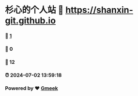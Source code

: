 # 杉心的个人站 :link: https://shanxin-git.github.io 
### :page_facing_up: [1](https://shanxin-git.github.io/tag.html) 
### :speech_balloon: 0 
### :hibiscus: 12 
### :alarm_clock: 2024-07-02 13:59:18 
### Powered by :heart: [Gmeek](https://github.com/Meekdai/Gmeek)
